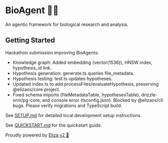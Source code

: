 # BioAgent 🤖🧬

An agentic framework for biological research and analysis.

## Getting Started

Hackathon submission improving BioAgents:
- Knowledge graph: Added embedding (vector(1536)), HNSW index, hypothesis_id link.
- Hypothesis generation: generate.ts queries file_metadata.
- Hypothesis testing: test.ts updates hypotheses.
- Updated index.ts to add processFiles/evaluateHypothesis, preserving @elizaos/core project.
- Fixed schema imports (fileMetadataTable, hypothesesTable), drizzle-orm/pg-core, and console error (tsconfig.json).
Blocked by @elizaos/cli bugs. Please verify migrations and TypeScript build.

See [SETUP.md](SETUP.md) for detailed local development setup instructions.

See [QUICKSTART.md](QUICKSTART.md) for the quickstart guide.

Proudly powered by [Eliza v2 🤖](https://github.com/elizaOS/eliza)
